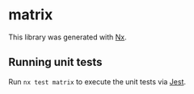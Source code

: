 # matrix

This library was generated with [Nx](https://nx.dev).

## Running unit tests

Run `nx test matrix` to execute the unit tests via [Jest](https://jestjs.io).
